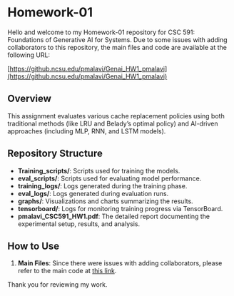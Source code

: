 # Homework-01

Hello and welcome to my Homework-01 repository for CSC 591: Foundations of Generative AI for Systems. Due to some issues with adding collaborators to this repository, the main files and code are available at the following URL:

[https://github.ncsu.edu/pmalavi/Genai_HW1_pmalavi](https://github.ncsu.edu/pmalavi/Genai_HW1_pmalavi)

## Overview

This assignment evaluates various cache replacement policies using both traditional methods (like LRU and Belady’s optimal policy) and AI-driven approaches (including MLP, RNN, and LSTM models).

## Repository Structure

- **Training_scripts/**: Scripts used for training the models.
- **eval_scripts/**: Scripts used for evaluating model performance.
- **training_logs/**: Logs generated during the training phase.
- **eval_logs/**: Logs generated during evaluation runs.
- **graphs/**: Visualizations and charts summarizing the results.
- **tensorboard/**: Logs for monitoring training progress via TensorBoard.
- **pmalavi_CSC591_HW1.pdf**: The detailed report documenting the experimental setup, results, and analysis.

## How to Use

1. **Main Files**: Since there were issues with adding collaborators, please refer to the main code at [this link](https://github.ncsu.edu/pmalavi/Genai_HW1_pmalavi).


Thank you for reviewing my work.
